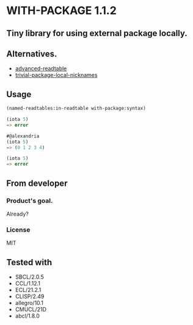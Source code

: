 # WITH-PACKAGE 1.1.2

## Tiny library for using external package locally.

## Alternatives.

* [advanced-readtable]
* [trivial-package-local-nicknames]

## Usage
```lisp
(named-readtables:in-readtable with-package:syntax)

(iota 5)
=> error

#@alexandria
(iota 5)
=> (0 1 2 3 4)

(iota 5)
=> error
```

## From developer

### Product's goal.
Already?

### License
MIT

## Tested with

* SBCL/2.0.5
* CCL/1.12.1
* ECL/21.2.1
* CLISP/2.49
* allegro/10.1
* CMUCL/21D
* abcl/1.8.0

<!-- Links -->

[advanced-readtable]:https://github.com/Kalimehtar/advanced-readtable
[trivial-package-local-nicknames]:https://github.com/phoe/trivial-package-local-nicknames

